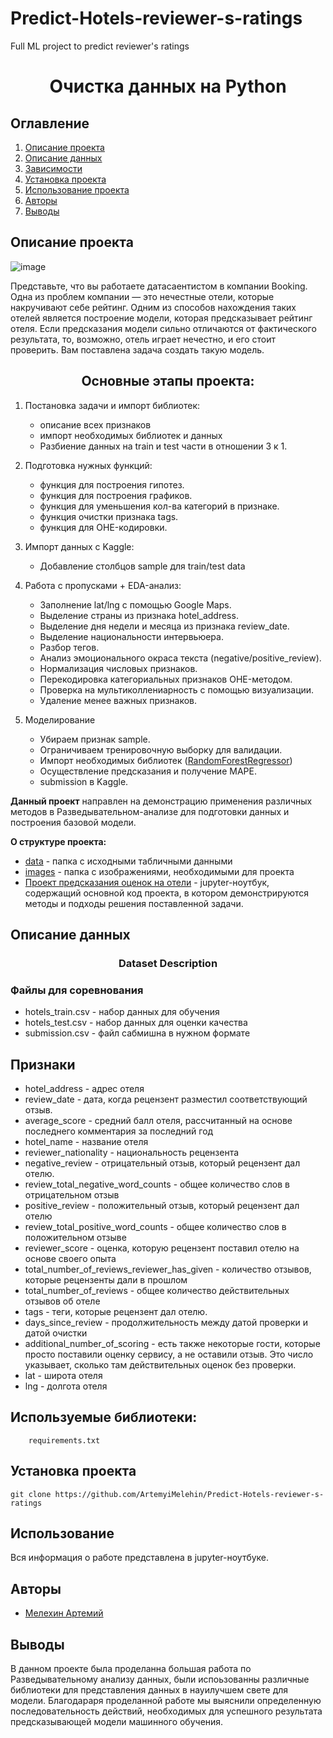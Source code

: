 # Predict-Hotels-reviewer-s-ratings
Full ML project to predict reviewer's ratings

# <center> Очистка данных на Python </center>
## Оглавление
1. [Описание проекта](#Описание-проекта)
2. [Описание данных](#Описание-данных)
3. [Зависимости](#Зависимости)
4. [Установка проекта](#Установка-проекта)
5. [Использование проекта](#Использование-проекта)
6. [Авторы](#Авторы)
7. [Выводы](Использование-проекта)

## Описание проекта
![image](https://i.pinimg.com/originals/d0/b4/98/d0b4983d1d8472cbbc5701ac39e5c5cd.jpg)

Представьте, что вы работаете датасаентистом в компании Booking. Одна из проблем компании — это нечестные отели, которые накручивают себе рейтинг. Одним из способов нахождения таких отелей является построение модели, которая предсказывает рейтинг отеля. Если предсказания модели сильно отличаются от фактического результата, то, возможно, отель играет нечестно, и его стоит проверить. Вам поставлена задача создать такую модель.

## <center> Основные этапы проекта:
1) Постановка задачи и импорт библиотек: 
    * описание всех признаков
    * импорт необходимых библиотек и данных
    * Разбиение данных на train и test части в отношении 3 к 1.

2) Подготовка нужных функций:
   * функция для построения гипотез.
   * функция для построения графиков.
   * функция для уменьшения кол-ва категорий в признаке.
   * функция очистки признака tags.
   * функция для OHE-кодировки.

3) Импорт данных с Kaggle: 
    * Добавление столбцов sample для train/test data

4) Работа с пропусками + EDA-анализ:
    * Заполнение lat/lng с помощью Google Maps.
    * Выделение страны из признака hotel_address.
    * Выделение дня недели и месяца из признака review_date.
    * Выделение национальности интервьюера.
    * Разбор тегов.
    * Анализ эмоционального окраса текста (negative/positive_review).
    * Нормализация числовых признаков.
    * Перекодировка категориальных признаков OHE-методом.
    * Проверка на мультиколлениарность с помощью визуализации.
    * Удаление менее важных признаков.

5) Моделирование
    * Убираем признак sample.
    * Ограничиваем тренировочную выборку для валидации.
    * Импорт необходимых библиотек ([RandomForestRegressor](https://scikit-learn.org/stable/modules/generated/sklearn.ensemble.RandomForestRegressor.html))
    * Осуществление предсказания и получение MAPE.
    * submission в Kaggle.
    
**Данный проект** направлен на демонстрацию применения различных методов в Разведывательном-анализе для подготовки данных и построения базовой модели.

**О структуре проекта:**
* [data](./data) - папка с исходными табличными данными
* [images](./images) - папка с изображениями, необходимыми для проекта
* [Проект предсказания оценок на отели](<Проект предсказания оценок на отели .ipynb>) - jupyter-ноутбук, содержащий основной код проекта, в котором демонстрируются методы и подходы решения поставленной задачи.


## Описание данных
### <center> Dataset Description
### Файлы для соревнования
* hotels_train.csv - набор данных для обучения
* hotels_test.csv - набор данных для оценки качества
* submission.csv - файл сабмишна в нужном формате

## Признаки
* hotel_address - адрес отеля
* review_date - дата, когда рецензент разместил соответствующий отзыв.
* average_score - средний балл отеля, рассчитанный на основе последнего комментария за последний год
* hotel_name - название отеля
* reviewer_nationality - национальность рецензента
* negative_review - отрицательный отзыв, который рецензент дал отелю.
* review_total_negative_word_counts - общее количество слов в отрицательном отзыв
* positive_review - положительный отзыв, который рецензент дал отелю
* review_total_positive_word_counts - общее количество слов в положительном отзыве
* reviewer_score - оценка, которую рецензент поставил отелю на основе своего опыта
* total_number_of_reviews_reviewer_has_given - количество отзывов, которые рецензенты дали в прошлом
* total_number_of_reviews - общее количество действительных отзывов об отеле
* tags - теги, которые рецензент дал отелю.
* days_since_review - продолжительность между датой проверки и датой очистки
* additional_number_of_scoring - есть также некоторые гости, которые просто поставили оценку сервису, а не оставили отзыв. Это число указывает, сколько там действительных оценок без проверки.
* lat - широта отеля
* lng - долгота отеля

## Используемые библиотеки: 
```    
    requirements.txt
```
## Установка проекта

```
git clone https://github.com/ArtemyiMelehin/Predict-Hotels-reviewer-s-ratings
```

## Использование
Вся информация о работе представлена в jupyter-ноутбуке.

## Авторы

* [Мелехин Артемий](https://vk.com/rationality1379)

## Выводы

В данном проекте была проделанна большая работа по Разведывательному анализу данных, были испоьзованны различные библиотеки для представления данных в науилучшем свете для модели. Благодараря проделанной работе мы выяснили определенную последовательность действий, необходимых для успешного результата предсказывающей модели машинного обучения.
